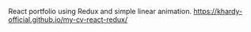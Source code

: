 React portfolio using Redux and simple linear animation.
https://khardy-official.github.io/my-cv-react-redux/
